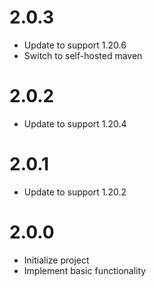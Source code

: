 # 2.0.3

* Update to support 1.20.6
* Switch to self-hosted maven

# 2.0.2

* Update to support 1.20.4

# 2.0.1

* Update to support 1.20.2

# 2.0.0

* Initialize project
* Implement basic functionality
